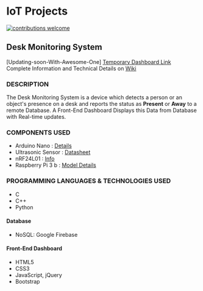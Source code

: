 
# IoT Projects
[![contributions welcome](https://img.shields.io/badge/contributions-welcome-brightgreen.svg?style=flat)](#)

## Desk Monitoring System 
[Updating-soon-With-Awesome-One] [Temporary Dashboard Link](https://ajayk800.github.io/IoT/JavaScriptFirebase_CRUD/index.html) 	<br>
Complete Information and Technical Details on [Wiki](https://github.com/ajayk800/IoT/wiki)

### DESCRIPTION 
The Desk Monitoring System is a device which detects a person or an object's presence on a desk and reports the status as **Present** or **Away** to a remote Database. 
A Front-End Dashboard Displays this Data from Database with Real-time updates.

### COMPONENTS USED  
- Arduino Nano  : [Details](https://www.arduino.cc/en/Main/ArduinoBoardNano)		
- Ultrasonic Sensor	: [Datasheet](http://www.electroschematics.com/8902/hc-sr04-datasheet/)				
- nRF24L01 : [Info](https://arduino-info.wikispaces.com/Nrf24L01-2.4GHz-HowTo)						
- Raspberry Pi 3 b : [Model Details](https://www.raspberrypi.org/products/raspberry-pi-3-model-b/)	

### PROGRAMMING LANGUAGES & TECHNOLOGIES USED
- C			
- C++		    
- Python		
#### Database
- NoSQL: Google Firebase
#### Front-End Dashboard
- HTML5		
- CSS3		
- JavaScript, jQuery	
- Bootstrap
